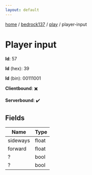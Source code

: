 ```yaml
---
layout: default
---
```


[home](/)  /  [bedrock137](/protocol/bedrock137)  /  [play](/protocol/bedrock137/play)  /  player-input

# Player input

**Id**: 57

**Id** (hex): 39

**Id** (bin): 00111001

**Clientbound**: ✖️

**Serverbound**: ✔️

## Fields

Name | Type
---|---
sideways | float
forward | float
? | bool
? | bool

